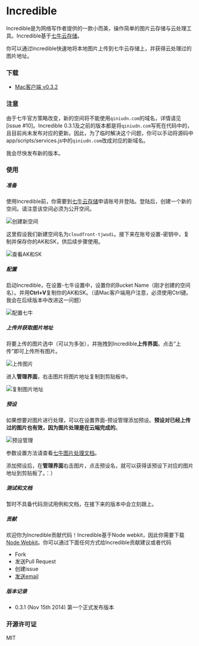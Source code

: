 # Incredible

Incredible是为网络写作者提供的一款小而美，操作简单的图片云存储与云处理工具。Incredible基于[七牛云存储](http://qiniu.com)。

你可以通过Incredible快速地将本地图片上传到七牛云存储上，并获得云处理过的图片地址。





### 下载
- [Mac客户端 v0.3.2](http://ftp.leapoahead.com/download/incredible/incredible.0.3.2.mac.zip)

### 注意

由于七牛官方策略改变，新的空间将不能使用`qiniudn.com`的域名，详情请见[issue #10]。Incredible 0.3.1及之前的版本都是将`qiniudn.com`写死在代码中的，且目前尚未发布对应的更新。因此，为了临时解决这个问题，你可以手动将源码中app/scripts/services.js中的`qiniudn.com`改成对应的新域名。

我会尽快发布新的版本。



### 使用
##### 准备
使用Incredible前，你需要到[七牛云存储](http://qiniu.com)申请账号并登陆。登陆后，创建一个新的空间。请注意该空间必须为公开空间。

![创建新空间](http://cloudfront-tjwudi.qiniudn.com/5d4faf71cfe1021e75ca7636b4a99c69c6819d1e-b0df9d6fac6a47f4370e2b37ddec70f5e5cbc10c.png?imageView2/2/h/500/w/0/q/50)

这里假设我们新建空间名为`cloudfront-tjwudi`。接下来在账号设置-密钥中，复制并保存你的AK和SK，供后续步骤使用。

![查看AK和SK](http://cloudfront-tjwudi.qiniudn.com/7e64556fcd1c8103a96a92b5a5051a40d352bfae-e03218877fe38b2b5769d8c34290db64af72a1f6.png?imageView2/2/h/500/w/0/q/50)

##### 配置
启动Incredible，在设置-七牛设置中，设置你的Bucket Name（刚才创建的空间名）。并用**Ctrl+V**复制你的AK和SK。（请Mac客户端用户注意，必须使用Ctrl键。我会在后续版本中改进这一问题）

![配置七牛](http://cloudfront-tjwudi.qiniudn.com/bffab816c8d7db7c948a9064c73fbdd50d04e330-c3e80eead993cc65b20aa54e637f35ddd5bb95b1.png?imageView2/2/h/500/w/0/q/50)

##### 上传并获取图片地址
将要上传的图片选中（可以为多张），并拖拽到Incredible**上传界面**。点击“上传”即可上传所有图片。

![上传图片](http://cloudfront-tjwudi.qiniudn.com/fc708eb5c8dddd3eb12a8ac21cb26054241990f9-5c20dcbcfbab07ab6c2df7e27444d5ac2afca569.png?imageView2/2/h/500/w/0/q/50)

进入**管理界面**，右击图片将图片地址复制到剪贴板中。

![复制图片地址](http://cloudfront-tjwudi.qiniudn.com/dfd7c88f9cc9e7f3096b50f01f0b56847dca8517-278cadb5c5a600fd354bbb4a32acf34407bf98f0.png?imageView2/2/h/500/w/0/q/50)

##### 预设
如果想要对图片进行处理，可以在设置界面-预设管理添加预设。**预设对已经上传过的图片也有效，因为图片处理是在云端完成的**。

![预设管理](http://cloudfront-tjwudi.qiniudn.com/ad8abb6b39fcf48d95e7c1941a760b4f98061cc6-bd473197c461193ea9b6d317f4c236910d065887.png?imageView2/2/h/500/w/0/q/50)

参数设置方法请查看[七牛图片处理文档](http://developer.qiniu.com/docs/v6/api/reference/fop/image/imageview2.html)。

添加预设后，在**管理界面**右击图片，点击预设名，就可以获得该预设下对应的图片地址到剪贴板了。：）



##### 测试和文档
暂时不具备代码测试用例和文档，在接下来的版本中会立刻跟上。




##### 贡献
欢迎你为Incredible贡献代码！Incredible基于Node webkit，因此你需要下载[Node Webkit](https://github.com/rogerwang/node-webkit)。你可以通过下面任何方式给Incredible贡献建议或者代码

- Fork
- 发送Pull Request
- 创建issue
- [发送email](mailto:webmaster@leapoahead.com)



##### 版本记录

- 0.3.1 (Nov 15th 2014) 第一个正式发布版本



### 开源许可证
MIT